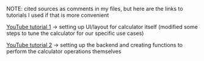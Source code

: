 NOTE: cited sources as comments in my files, but here are the links to tutorials I used if that is more convenient

[YouTube tutorial 1](https://www.youtube.com/watch?v=X3KQdwVlo1Q&t=28s) -> setting up UI/layout for calculator itself (modified some steps to tune the calculator for our specific use cases)

[YouTube tutorial 2](https://www.youtube.com/watch?v=2hSHgungOKI) -> setting up the backend and creating functions to perform the calculator operations themselves
